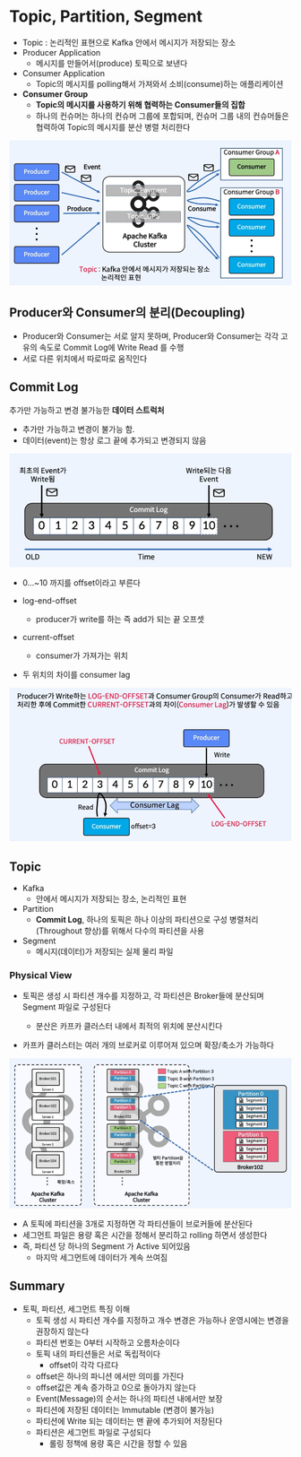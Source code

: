 # Topic, Partition, Segment

- Topic : 논리적인 표현으로 Kafka 안에서 메시지가 저장되는 장소 
- Producer Application
  - 메시지를 만들어서(produce) 토픽으로 보낸다
- Consumer Application
  - Topic의 메시지를 polling해서 가져와서 소비(consume)하는 애플리케이션
- **Consumer Group** 
  - **Topic의 메시지를 사용하기 위해 협력하는 Consumer들의 집합** 
  - 하나의 컨슈머는 하나의 컨슈머 그룹에 포합되며, 컨슈머 그룹 내의 컨슈머들은 협력하여 Topic의 메시지를 분산 병렬 처리한다 

![image-20220412090034855](https://raw.githubusercontent.com/SwimmingHwang/kafka-study/main/Note/img/image-20220412090034855.png)



## Producer와  Consumer의 분리(Decoupling)

- Producer와 Consumer는 서로 알지 못하며, Producer와 Consumer는 각각 고유의 속도로 Commit Log에 Write Read 를 수행
- 서로 다른 위치에서 따로따로 움직인다



## Commit Log

추가만 가능하고 변경 불가능한 **데이터 스트럭처** 

- 추가만 가능하고 변경이 불가능 함. 
- 데이터(event)는 항상 로그 끝에 추가되고 변경되지 않음 

![image-20220412090604227](https://raw.githubusercontent.com/SwimmingHwang/kafka-study/main/Note/img/image-20220412090604227.png)

- 0...~10 까지를 offset이라고 부른다 



- log-end-offset 
  - producer가 write를 하는 즉 add가 되는 끝 오프셋 
- current-offset
  - consumer가 가져가는 위치 
- 두 위치의 차이를 consumer lag 

![image-20220412091031427](https://raw.githubusercontent.com/SwimmingHwang/kafka-study/main/Note/img/image-20220412091031427.png)



## Topic

- Kafka 
  - 안에서 메시지가 저장되는 장소, 논리적인 표현
- Partition
  - **Commit Log**,  하나의 토픽은 하나 이상의 파티션으로 구성 
    병렬처리 (Throughout 향상)를 위해서 다수의 파티션을 사용 
- Segment
  - 메시지(데이터)가 저장되는 실제 물리 파일 



### Physical View 

- 토픽은 생성 시 파티션 개수를 지정하고, 각 파티션은 Broker들에 분산되며 Segment 파일로 구성된다

  - 분산은 카프카 클러스터 내에서 최적의 위치에 분산시킨다 

- 카프카 클러스터는 여러 개의 브로커로 이루어져 있으며 확장/축소가 가능하다 

  

![image-20220412092149646](https://raw.githubusercontent.com/SwimmingHwang/kafka-study/main/Note/img/image-20220412092149646.png)

- A 토픽에 파티션을 3개로 지정하면 각 파티션들이 브로커들에 분산된다 
- 세그먼트 파일은 용량 혹은 시간을 정해서 분리하고 rolling 하면서 생성한다
- 즉, 파티션 당 하나의 Segment 가 Active 되어있음 
  - 마지막 세그먼트에 데이터가 계속 쓰여짐



## Summary

- 토픽, 파티션, 세그먼트 특징 이해 
  - 토픽 생성 시 파티션 개수를 지정하고 개수 변경은 가능하나 운영시에는 변경을 권장하지 않는다
  - 파티션 번호는 0부터 시작하고 오름차순이다 
  - 토픽 내의 파티션들은 서로 독립적이다 
    - offset이 각각 다르다 
  - offset은 하나의 파니션 에서만 의미를 가진다 
  - offset값은 계속 증가하고 0으로 돌아가지 않는다 
  - Event(Message)의 순서는 하나의 파티션 내에서만 보장
  - 파티션에 저장된 데이터는 Immutable (변경이 불가능) 
  - 파티션에 Write 되는 데이터는 맨 끝에 추가되어 저장된다
  - 파티션은 세그먼트 파일로 구성되다
    - 롤링 정책에 용량 혹은 시간을 정할 수 있음